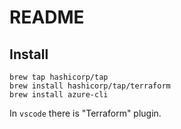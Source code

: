 # README

## Install

```shell
brew tap hashicorp/tap
brew install hashicorp/tap/terraform
brew install azure-cli
```

In `vscode` there is "Terraform" plugin.
